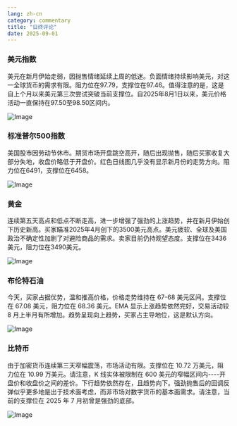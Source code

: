 ```yaml
---
lang: zh-cn
category: commentary
title: "日终评论"
date: 2025-09-01
---
```


### 美元指数

美元在新月伊始走弱，因抛售情绪延续上周的低迷。负面情绪持续影响美元，对这一全球货币的需求有限。阻力位在97.79，支撑位在97.46。值得注意的是，这是自上个月以来美元第三次尝试突破当前支撑位。自2025年8月1日以来，美元价格活动一直保持在97.50至98.50区间内。

![Image](https://markleighedu.github.io/img/Sep-2025/01-Sep-2025/usdindex.jpg)

### 标准普尔500指数

美国股市因劳动节休市。期货市场开盘跳空高开，随后出现抛售，随后买家收复大部分失地，收盘价略低于开盘价。红色日线图几乎没有显示新月份的走势方向。阻力位在6491，支撑位在6458。

![Image](https://markleighedu.github.io/img/Sep-2025/01-Sep-2025/sp500.jpg)

### 黄金

连续第五天高点和低点不断走高，进一步增强了强劲的上涨趋势，并在新月伊始创下历史新高。买家瞄准2025年4月创下的3500美元高点。美元疲软、全球及美国政治不确定性加剧了对避险商品的需求。卖家目前仍持观望态度。支撑位在3436美元，阻力位在3490美元。

![Image](https://markleighedu.github.io/img/Sep-2025/01-Sep-2025/gold.jpg)

### 布伦特石油

今天，买家占据优势，温和推高价格，价格走势维持在 67-68 美元区间。支撑位在 67.08 美元，阻力位在 68.36 美元。EMA 显示上涨趋势依然完好，交易活动较 8 月上半月有所增加。趋势呈现向上趋势，买家占主导地位，这是默认方向。

![Image](https://markleighedu.github.io/img/Sep-2025/01-Sep-2025/brentoil.jpg)

### 比特币

由于加密货币连续第三天窄幅震荡，市场活动有限。支撑位在 10.72 万美元，阻力位在 10.99 万美元。请注意，K 线实体被限制在 600 美元的窄幅区间内----开盘价和收盘价之间的差价。下行趋势依然存在，且趋势向下。强劲抛售后的回调反弹似乎更多地是出于技术面考虑，而非市场对数字货币的基本面需求。请注意，当前的支撑位在 2025 年 7 月初曾是强劲的底部。

![Image](https://markleighedu.github.io/img/Sep-2025/01-Sep-2025/bitcoin.jpg)

